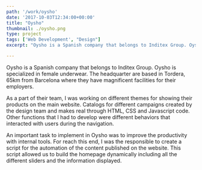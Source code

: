 ```yaml
---
path: '/work/oysho'
date: '2017-10-03T12:34:00+00:00'
title: "Oysho"
thumbnail: ./oysho.png
type: project
tags: ['Web Development', "Design"]
excerpt: "Oysho is a Spanish company that belongs to Inditex Group. Oysho is specialized in female underwear. The headquarter are based in Tordera, 65km from Barcelona where they have magnificent facilities for their employers."

---
```


Oysho is a Spanish company that belongs to Inditex Group. Oysho is specialized in female underwear. The headquarter are based in Tordera, 65km from Barcelona where they have magnificent facilities for their employers.

As a part of their team, I was working on different themes for showing their products on the main website. Catalogs for different campaigns created by the design team and makes real through HTML, CSS and Javascript code. Other functions that I had to develop were different behaviors that interacted with users during the navigation.

An important task to implement in Oysho was to improve the productivity with internal tools. For reach this end, I was the responsible to create a script for the automation of the content published on the website. This script allowed us to build the homepage dynamically including all the different sliders and the information displayed.

